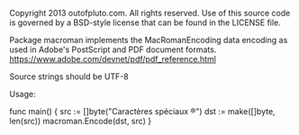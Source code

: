 Copyright 2013 outofpluto.com. All rights reserved.
Use of this source code is governed by a BSD-style
license that can be found in the LICENSE file.

Package macroman implements the MacRomanEncoding data encoding
as used in Adobe's PostScript and PDF document formats.
https://www.adobe.com/devnet/pdf/pdf_reference.html

Source strings should be UTF-8

Usage:

func main() {
     src := []byte("Caractères spéciaux ®")
     dst := make([]byte, len(src))
     macroman.Encode(dst, src)
}